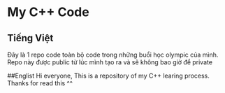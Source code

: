 # My C++ Code

## Tiếng Việt
Đây là 1 repo code toàn bộ code trong những buổi học olympic của mình.  
Repo này được public từ lúc mình tạo ra và sẽ không bao giờ để private  

##Englist
Hi everyone, This is a repository of my C++ learing process.  
Thanks for read this ^^